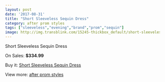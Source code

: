 ```yaml
---
layout: post
date: '2017-08-31'
title: "Short Sleeveless Sequin Dress"
category: after prom styles
tags: ["sleeveless","evening","brand","prom","sequin"]
image: http://img.transblink.com/15245-thickbox_default/short-sleeveless-sequin-dress.jpg
---
```

Short Sleeveless Sequin Dress

On Sales: **$334.99**
<a href="https://www.transblink.com/en/after-prom-styles/4857-short-sleeveless-sequin-dress.html"><amp-img layout="responsive" width="600" height="600" src="//img.transblink.com/15245-thickbox_default/short-sleeveless-sequin-dress.jpg" alt="Short Sleeveless Sequin Dress 0" /></a>
<a href="https://www.transblink.com/en/after-prom-styles/4857-short-sleeveless-sequin-dress.html"><amp-img layout="responsive" width="600" height="600" src="//img.transblink.com/15249-thickbox_default/short-sleeveless-sequin-dress.jpg" alt="Short Sleeveless Sequin Dress 1" /></a>
<a href="https://www.transblink.com/en/after-prom-styles/4857-short-sleeveless-sequin-dress.html"><amp-img layout="responsive" width="600" height="600" src="//img.transblink.com/15248-thickbox_default/short-sleeveless-sequin-dress.jpg" alt="Short Sleeveless Sequin Dress 2" /></a>
<a href="https://www.transblink.com/en/after-prom-styles/4857-short-sleeveless-sequin-dress.html"><amp-img layout="responsive" width="600" height="600" src="//img.transblink.com/15247-thickbox_default/short-sleeveless-sequin-dress.jpg" alt="Short Sleeveless Sequin Dress 3" /></a>
<a href="https://www.transblink.com/en/after-prom-styles/4857-short-sleeveless-sequin-dress.html"><amp-img layout="responsive" width="600" height="600" src="//img.transblink.com/15246-thickbox_default/short-sleeveless-sequin-dress.jpg" alt="Short Sleeveless Sequin Dress 4" /></a>

Buy it: [Short Sleeveless Sequin Dress](https://www.transblink.com/en/after-prom-styles/4857-short-sleeveless-sequin-dress.html "Short Sleeveless Sequin Dress")

View more: [after prom styles](https://www.transblink.com/en/55-after-prom-styles "after prom styles")